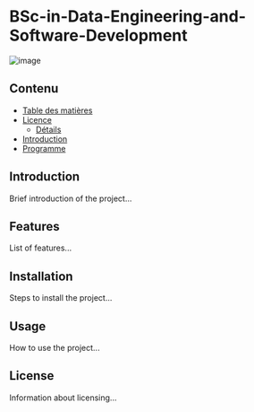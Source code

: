# BSc-in-Data-Engineering-and-Software-Development
![image](https://github.com/almasstudyjourney/BSc-in-Data-Engineering-and-Software-Development/blob/main/Banner.png)

## Contenu
- [Table des matières](#Table_des_matières)
- [Licence](#LST_en_Ingénierie_de_données_et_développement_logiciel)
   - [Détails](#Détails)
- [Introduction](#Introduction)
- [Programme](#Programme)

## Introduction
Brief introduction of the project...

## Features
List of features...

## Installation
Steps to install the project...

## Usage
How to use the project...

## License
Information about licensing...
